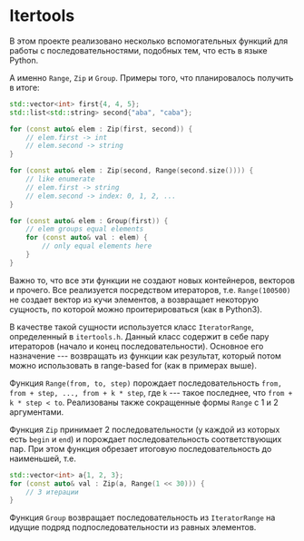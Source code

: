 # Itertools

В этом проекте реализовано несколько вспомогательных функций для работы с последовательностями, подобных тем, что
есть в языке Python.

А именно `Range`, `Zip` и `Group`.
Примеры того, что планировалось получить в итоге:

```c++
std::vector<int> first{4, 4, 5};
std::list<std::string> second{"aba", "caba"};

for (const auto& elem : Zip(first, second)) {
    // elem.first -> int
    // elem.second -> string
}

for (const auto& elem : Zip(second, Range(second.size()))) {
    // like enumerate
    // elem.first -> string
    // elem.second -> index: 0, 1, 2, ...
}

for (const auto& elem : Group(first)) {
    // elem groups equal elements
    for (const auto& val : elem) {
        // only equal elements here
    }
}
```

Важно то, что все эти функции не создают новых контейнеров, векторов и прочего. Все реализуется посредством итераторов, т.е.
`Range(100500)` не создает вектор из кучи элементов, а возвращает некоторую сущность, по которой можно проитерироваться (как в Python3).

В качестве такой сущности используется класс `IteratorRange`, определенный в `itertools.h`. Данный класс содержит в себе пару
итераторов (начало и конец последовательности). Основное его назначение --- возвращать из функции как результат, который потом можно
использовать в range-based for (как в примерах выше).

Функция `Range(from, to, step)` порождает последовательность `from, from + step, ..., from + k * step`, где `k` --- такое
последнее, что `from + k * step < to`. Реализованы также сокращенные формы `Range` с 1 и 2 аргументами.

Функция `Zip` принимает 2 последовательности (у каждой из которых есть `begin` и `end`) и порождает последовательность соответствующих
пар. При этом функция обрезает итоговую последовательность до наименьшей, т.е.

```c++
std::vector<int> a{1, 2, 3};
for (const auto& val : Zip(a, Range(1 << 30))) {
    // 3 итерации
}
```

Функция `Group` возвращает последовательность из `IteratorRange` на идущие подряд подпоследовательности из равных элементов.

